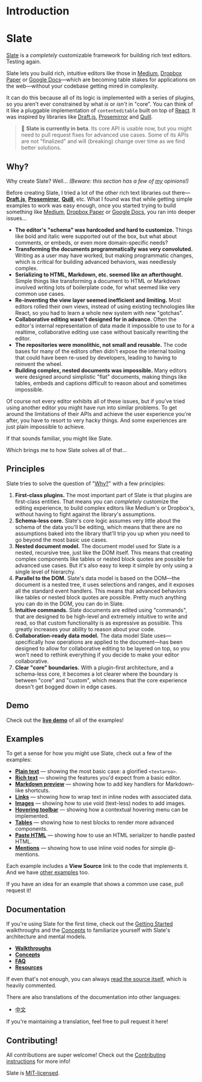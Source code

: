 # Introduction

# Slate

[Slate](http://slatejs.org) is a _completely_ customizable framework for building rich text editors. Testing again.

Slate lets you build rich, intuitive editors like those in [Medium](https://medium.com/), [Dropbox Paper](https://www.dropbox.com/paper) or [Google Docs](https://www.google.com/docs/about/)—which are becoming table stakes for applications on the web—without your codebase getting mired in complexity.

It can do this because all of its logic is implemented with a series of plugins, so you aren't ever constrained by what _is_ or _isn't_ in "core". You can think of it like a pluggable implementation of `contenteditable` built on top of [React](https://facebook.github.io/react/). It was inspired by libraries like [Draft.js](https://facebook.github.io/draft-js/), [Prosemirror](http://prosemirror.net/) and [Quill](http://quilljs.com/).

> 🤖 **Slate is currently in beta**. Its core API is usable now, but you might need to pull request fixes for advanced use cases. Some of its APIs are not "finalized" and will \(breaking\) change over time as we find better solutions.

## Why?

Why create Slate? Well... _\(Beware: this section has a few of_ [_my_](https://github.com/ianstormtaylor) _opinions!\)_

Before creating Slate, I tried a lot of the other rich text libraries out there—[**Draft.js**](https://facebook.github.io/draft-js/), [**Prosemirror**](http://prosemirror.net/), [**Quill**](http://quilljs.com/), etc. What I found was that while getting simple examples to work was easy enough, once you started trying to build something like [Medium](https://medium.com/), [Dropbox Paper](https://www.dropbox.com/paper) or [Google Docs](https://www.google.com/docs/about/), you ran into deeper issues...

- **The editor's "schema" was hardcoded and hard to customize.** Things like bold and italic were supported out of the box, but what about comments, or embeds, or even more domain-specific needs?
- **Transforming the documents programmatically was very convoluted.** Writing as a user may have worked, but making programmatic changes, which is critical for building advanced behaviors, was needlessly complex.
- **Serializing to HTML, Markdown, etc. seemed like an afterthought.** Simple things like transforming a document to HTML or Markdown involved writing lots of boilerplate code, for what seemed like very common use cases.
- **Re-inventing the view layer seemed inefficient and limiting.** Most editors rolled their own views, instead of using existing technologies like React, so you had to learn a whole new system with new "gotchas".
- **Collaborative editing wasn't designed for in advance.** Often the editor's internal representation of data made it impossible to use to for a realtime, collaborative editing use case without basically rewriting the editor.
- **The repositories were monolithic, not small and reusable.** The code bases for many of the editors often didn't expose the internal tooling that could have been re-used by developers, leading to having to reinvent the wheel.
- **Building complex, nested documents was impossible.** Many editors were designed around simplistic "flat" documents, making things like tables, embeds and captions difficult to reason about and sometimes impossible.

Of course not every editor exhibits all of these issues, but if you've tried using another editor you might have run into similar problems. To get around the limitations of their APIs and achieve the user experience you're after, you have to resort to very hacky things. And some experiences are just plain impossible to achieve.

If that sounds familiar, you might like Slate.

Which brings me to how Slate solves all of that...

## Principles

Slate tries to solve the question of "[Why?](Introduction.md#why)" with a few principles:

1. **First-class plugins.** The most important part of Slate is that plugins are first-class entities. That means you can _completely_ customize the editing experience, to build complex editors like Medium's or Dropbox's, without having to fight against the library's assumptions.
2. **Schema-less core.** Slate's core logic assumes very little about the schema of the data you'll be editing, which means that there are no assumptions baked into the library that'll trip you up when you need to go beyond the most basic use cases.
3. **Nested document model.** The document model used for Slate is a nested, recursive tree, just like the DOM itself. This means that creating complex components like tables or nested block quotes are possible for advanced use cases. But it's also easy to keep it simple by only using a single level of hierarchy.
4. **Parallel to the DOM.** Slate's data model is based on the DOM—the document is a nested tree, it uses selections and ranges, and it exposes all the standard event handlers. This means that advanced behaviors like tables or nested block quotes are possible. Pretty much anything you can do in the DOM, you can do in Slate.
5. **Intuitive commands.** Slate documents are edited using "commands", that are designed to be high-level and extremely intuitive to write and read, so that custom functionality is as expressive as possible. This greatly increases your ability to reason about your code.
6. **Collaboration-ready data model.** The data model Slate uses—specifically how operations are applied to the document—has been designed to allow for collaborative editing to be layered on top, so you won't need to rethink everything if you decide to make your editor collaborative.
7. **Clear "core" boundaries.** With a plugin-first architecture, and a schema-less core, it becomes a lot clearer where the boundary is between "core" and "custom", which means that the core experience doesn't get bogged down in edge cases.

## Demo

Check out the [**live demo**](http://slatejs.org) of all of the examples!

## Examples

To get a sense for how you might use Slate, check out a few of the examples:

- [**Plain text**](https://www.slatejs.org/examples/plaintext) — showing the most basic case: a glorified `<textarea>`.
- [**Rich text**](https://www.slatejs.org/examples/richtext) — showing the features you'd expect from a basic editor.
- [**Markdown preview**](https://www.slatejs.org/examples/markdown-preview) — showing how to add key handlers for Markdown-like shortcuts.
- [**Links**](https://www.slatejs.org/examples/links) — showing how to wrap text in inline nodes with associated data.
- [**Images**](https://www.slatejs.org/examples/images) — showing how to use void \(text-less\) nodes to add images.
- [**Hovering toolbar**](https://www.slatejs.org/examples/hovering-toolbar) — showing how a contextual hovering menu can be implemented.
- [**Tables**](https://www.slatejs.org/examples/tables) — showing how to nest blocks to render more advanced components.
- [**Paste HTML**](https://www.slatejs.org/examples/paste-html) — showing how to use an HTML serializer to handle pasted HTML.
- [**Mentions**](https://www.slatejs.org/examples/mentions) — showing how to use inline void nodes for simple @-mentions.

Each example includes a **View Source** link to the code that implements it. And we have [other examples](https://github.com/ianstormtaylor/slate/tree/master/site/examples) too.

If you have an idea for an example that shows a common use case, pull request it!

## Documentation

If you're using Slate for the first time, check out the [Getting Started](http://docs.slatejs.org/walkthroughs/01-installing-slate) walkthroughs and the [Concepts](http://docs.slatejs.org/concepts) to familiarize yourself with Slate's architecture and mental models.

- [**Walkthroughs**](http://docs.slatejs.org/walkthroughs)
- [**Concepts**](http://docs.slatejs.org/concepts)
- [**FAQ**](http://docs.slatejs.org/general/faq)
- [**Resources**](http://docs.slatejs.org/general/resources)

If even that's not enough, you can always [read the source itself](https://github.com/ianstormtaylor/slate/tree/master/packages), which is heavily commented.

There are also translations of the documentation into other languages:

- [中文](https://doodlewind.github.io/slate-doc-cn/)

If you're maintaining a translation, feel free to pull request it here!

## Contributing!

All contributions are super welcome! Check out the [Contributing instructions](general/contributing.md) for more info!

Slate is [MIT-licensed](https://github.com/ianstormtaylor/slate/tree/f6bfe034d707693488c38da77537fd36cb8856cf/License.md).
